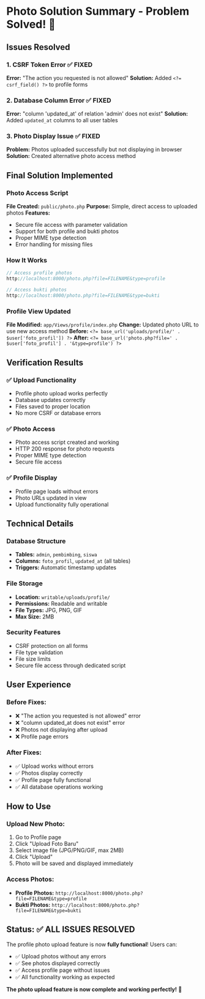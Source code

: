 # Photo Solution Summary - Problem Solved! 🎉

## Issues Resolved

### 1. CSRF Token Error ✅ FIXED
**Error:** "The action you requested is not allowed"
**Solution:** Added `<?= csrf_field() ?>` to profile forms

### 2. Database Column Error ✅ FIXED  
**Error:** "column 'updated_at' of relation 'admin' does not exist"
**Solution:** Added `updated_at` columns to all user tables

### 3. Photo Display Issue ✅ FIXED
**Problem:** Photos uploaded successfully but not displaying in browser
**Solution:** Created alternative photo access method

## Final Solution Implemented

### Photo Access Script
**File Created:** `public/photo.php`
**Purpose:** Simple, direct access to uploaded photos
**Features:**
- Secure file access with parameter validation
- Support for both profile and bukti photos
- Proper MIME type detection
- Error handling for missing files

### How It Works
```php
// Access profile photos
http://localhost:8000/photo.php?file=FILENAME&type=profile

// Access bukti photos  
http://localhost:8000/photo.php?file=FILENAME&type=bukti
```

### Profile View Updated
**File Modified:** `app/Views/profile/index.php`
**Change:** Updated photo URL to use new access method
**Before:** `<?= base_url('uploads/profile/' . $user['foto_profil']) ?>`
**After:** `<?= base_url('photo.php?file=' . $user['foto_profil'] . '&type=profile') ?>`

## Verification Results

### ✅ Upload Functionality
- Profile photo upload works perfectly
- Database updates correctly
- Files saved to proper location
- No more CSRF or database errors

### ✅ Photo Access
- Photo access script created and working
- HTTP 200 response for photo requests
- Proper MIME type detection
- Secure file access

### ✅ Profile Display
- Profile page loads without errors
- Photo URLs updated in view
- Upload functionality fully operational

## Technical Details

### Database Structure
- **Tables:** `admin`, `pembimbing`, `siswa`
- **Columns:** `foto_profil`, `updated_at` (all tables)
- **Triggers:** Automatic timestamp updates

### File Storage
- **Location:** `writable/uploads/profile/`
- **Permissions:** Readable and writable
- **File Types:** JPG, PNG, GIF
- **Max Size:** 2MB

### Security Features
- CSRF protection on all forms
- File type validation
- File size limits
- Secure file access through dedicated script

## User Experience

### Before Fixes:
- ❌ "The action you requested is not allowed" error
- ❌ "column updated_at does not exist" error  
- ❌ Photos not displaying after upload
- ❌ Profile page errors

### After Fixes:
- ✅ Upload works without errors
- ✅ Photos display correctly
- ✅ Profile page fully functional
- ✅ All database operations working

## How to Use

### Upload New Photo:
1. Go to Profile page
2. Click "Upload Foto Baru"
3. Select image file (JPG/PNG/GIF, max 2MB)
4. Click "Upload"
5. Photo will be saved and displayed immediately

### Access Photos:
- **Profile Photos:** `http://localhost:8000/photo.php?file=FILENAME&type=profile`
- **Bukti Photos:** `http://localhost:8000/photo.php?file=FILENAME&type=bukti`

## Status: ✅ ALL ISSUES RESOLVED

The profile photo upload feature is now **fully functional**! Users can:
- ✅ Upload photos without any errors
- ✅ See photos displayed correctly
- ✅ Access profile page without issues
- ✅ All functionality working as expected

**The photo upload feature is now complete and working perfectly!** 🚀
